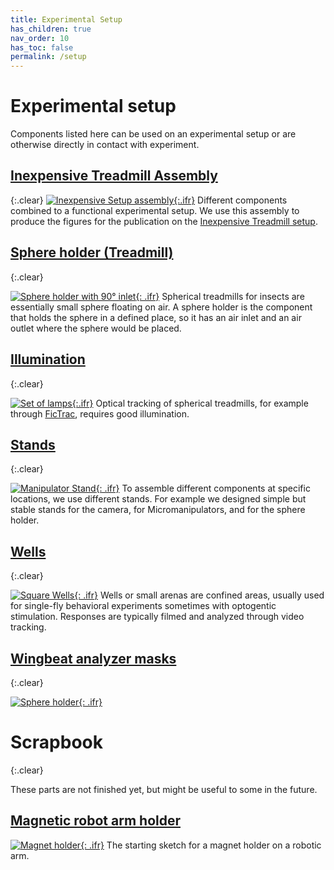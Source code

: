 ```yaml
---
title: Experimental Setup
has_children: true
nav_order: 10
has_toc: false
permalink: /setup
---
```


# Experimental setup

Components listed here can be used on an experimental setup or are otherwise directly in contact with experiment.

## [Inexpensive Treadmill Assembly](inexpensive-treadmill)
{:.clear}
[![Inexpensive Setup assembly]({{"/assets/img/Experimental-Setup/Inexpensive-Treadmill_Assembly/Inexpensive-Treadmill_Assembly.png"|relative_url}}){:.ifr}](/setup/inexpensive-treadmill)
Different components combined to a functional experimental setup. We use this assembly to produce the figures for the publication on the [Inexpensive Treadmill setup](../inexpensive-treadmill).

## [Sphere holder (Treadmill)]({{"/setup/sphere-holder"|relative_url}})
{:.clear}

[![Sphere holder with 90° inlet]({{"/assets/img/Experimental-Setup/Treadmill_Sphere_Holder/Treadmill_Sphere_Holder_9mm-ball_90deg.png"|relative_url}}){: .ifr}](/setup/sphere-holder)
Spherical treadmills for insects are essentially small sphere floating on air. A sphere holder is the component that holds the sphere in a defined place, so it has an air inlet and an air outlet where the sphere would be placed.

## [Illumination]({{site.baseurl}}/setup/illumination)
{:.clear}

[![Set of lamps]({{"/assets/img/Experimental-Setup/Lamp_LED_5mm/illumination-lamps.png"|relative_url}}){:.ifr}](/setup/illumination)
Optical tracking of spherical treadmills, for example through [FicTrac](https://github.com/rjdmoore/fictrac), requires good illumination. 

## [Stands](/setup/stands)
{:.clear}

[![Manipulator Stand]({{"/assets/img/Experimental-Setup/Stands/Stand_Treadmill_Sphere_Holder.png"|relative_url}}){: .ifr}](/setup/stands)
To assemble different components at specific locations, we use different stands. For example we designed simple but stable stands for the camera, for Micromanipulators, and for the sphere holder.

## [Wells](/setup/wells)
{:.clear}

[![Square Wells]({{"/assets/img/Experimental-Setup/Square_wells_90mm/Wells_3x3_optogenetics.png"|relative_url}}){: .ifr}](/setup/wells)
Wells or small arenas are confined areas, usually used for single-fly behavioral experiments sometimes with optogentic stimulation. Responses are typically filmed and analyzed through video tracking. 

## [Wingbeat analyzer masks](/setup/wba-masks)
{:.clear}

[![Sphere holder]({{"/assets/img/Experimental-Setup/Wingbeat-Analyzer_sensor-masks/Wingbeat-Analyzer_sensor-masks.png"|relative_url}}){: .ifr}](/setup/wba-masks)

# Scrapbook
{:.clear}

These parts are not finished yet, but might be useful to some in the future.

## [Magnetic robot arm holder](/setup/magnet-holder)

[![Magnet holder]({{"/assets/img/Experimental-Setup/Robot_Arm_Magnet-Holder/Robot_Arm_Magnet-Holder.png"|relative_url}}){: .ifr}](/setup/magnet-holder)
The starting sketch for a magnet holder on a robotic arm. 